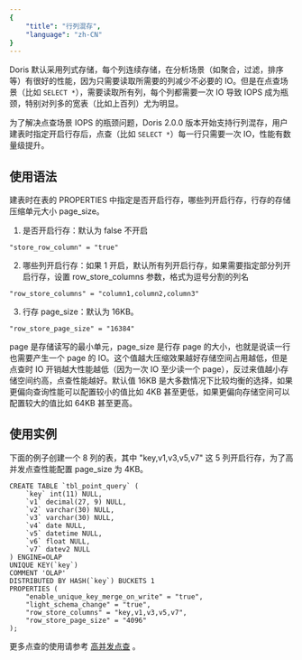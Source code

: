 ```yaml
---
{
    "title": "行列混存",
    "language": "zh-CN"
}
---
```


<!-- 
Licensed to the Apache Software Foundation (ASF) under one
or more contributor license agreements.  See the NOTICE file
distributed with this work for additional information
regarding copyright ownership.  The ASF licenses this file
to you under the Apache License, Version 2.0 (the
"License"); you may not use this file except in compliance
with the License.  You may obtain a copy of the License at

  http://www.apache.org/licenses/LICENSE-2.0

Unless required by applicable law or agreed to in writing,
software distributed under the License is distributed on an
"AS IS" BASIS, WITHOUT WARRANTIES OR CONDITIONS OF ANY
KIND, either express or implied.  See the License for the
specific language governing permissions and limitations
under the License.
-->



Doris 默认采用列式存储，每个列连续存储，在分析场景（如聚合，过滤，排序等）有很好的性能，因为只需要读取所需要的列减少不必要的 IO。但是在点查场景（比如 `SELECT *`），需要读取所有列，每个列都需要一次 IO 导致 IOPS 成为瓶颈，特别对列多的宽表（比如上百列）尤为明显。

为了解决点查场景 IOPS 的瓶颈问题，Doris 2.0.0 版本开始支持行列混存，用户建表时指定开启行存后，点查（比如 `SELECT *`）每一行只需要一次 IO，性能有数量级提升。


## 使用语法

建表时在表的 PROPERTIES 中指定是否开启行存，哪些列开启行存，行存的存储压缩单元大小 page_size。

1. 是否开启行存：默认为 false 不开启
```
"store_row_column" = "true"
```

2. 哪些列开启行存：如果 1 开启，默认所有列开启行存，如果需要指定部分列开启行存，设置 row_store_columns 参数，格式为逗号分割的列名
```
"row_store_columns" = "column1,column2,column3"
```

3. 行存 page_size：默认为 16KB。
```
"row_store_page_size" = "16384"
```

page 是存储读写的最小单元，page_size 是行存 page 的大小，也就是说读一行也需要产生一个 page 的 IO。这个值越大压缩效果越好存储空间占用越低，但是点查时 IO 开销越大性能越低（因为一次 IO 至少读一个 page），反过来值越小存储空间约高，点查性能越好。默认值 16KB 是大多数情况下比较均衡的选择，如果更偏向查询性能可以配置较小的值比如 4KB 甚至更低，如果更偏向存储空间可以配置较大的值比如 64KB 甚至更高。


## 使用实例

下面的例子创建一个 8 列的表，其中 "key,v1,v3,v5,v7" 这 5 列开启行存，为了高并发点查性能配置 page_size 为 4KB。

```
CREATE TABLE `tbl_point_query` (
    `key` int(11) NULL,
    `v1` decimal(27, 9) NULL,
    `v2` varchar(30) NULL,
    `v3` varchar(30) NULL,
    `v4` date NULL,
    `v5` datetime NULL,
    `v6` float NULL,
    `v7` datev2 NULL
) ENGINE=OLAP
UNIQUE KEY(`key`)
COMMENT 'OLAP'
DISTRIBUTED BY HASH(`key`) BUCKETS 1
PROPERTIES (
    "enable_unique_key_merge_on_write" = "true",
    "light_schema_change" = "true",
    "row_store_columns" = "key,v1,v3,v5,v7",
    "row_store_page_size" = "4096"
);
```

更多点查的使用请参考 [高并发点查](../query-acceleration/high-concurrent-point-query) 。
